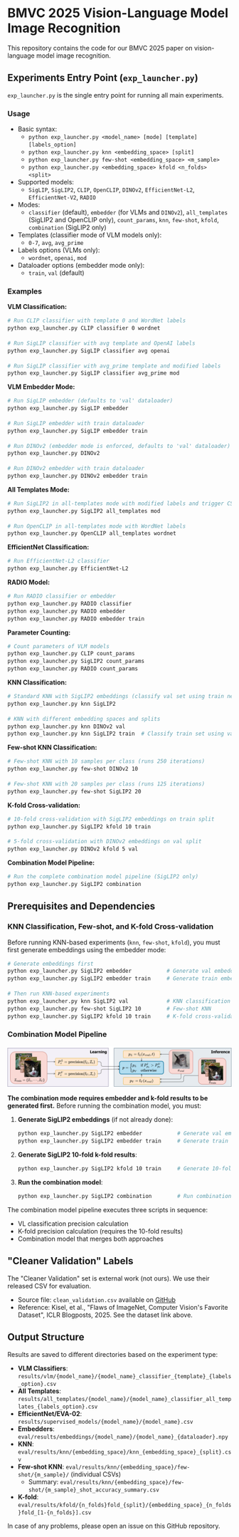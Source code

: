 # BMVC 2025 Vision-Language Model Image Recognition

This repository contains the code for our BMVC 2025 paper on vision-language model image recognition. 

## Experiments Entry Point (`exp_launcher.py`)

`exp_launcher.py` is the single entry point for running all main experiments.

### Usage

- Basic syntax:
  - `python exp_launcher.py <model_name> [mode] [template] [labels_option]`
  - `python exp_launcher.py knn <embedding_space> [split]`
  - `python exp_launcher.py few-shot <embedding_space> <m_sample>`
  - `python exp_launcher.py <embedding_space> kfold <n_folds> <split>`
- Supported models:
  - `SigLIP`, `SigLIP2`, `CLIP`, `OpenCLIP`, `DINOv2`, `EfficientNet-L2`, `EfficientNet-V2`, `RADIO`
- Modes:
  - `classifier` (default), `embedder` (for VLMs and `DINOv2`), `all_templates` (SigLIP2 and OpenCLIP only), `count_params`, `knn`, `few-shot`, `kfold`, `combination` (SigLIP2 only)
- Templates (classifier mode of VLM models only):
  - `0-7`, `avg`, `avg_prime`
- Labels options (VLMs only):
  - `wordnet`, `openai`, `mod`
- Dataloader options (embedder mode only):
  - `train`, `val` (default)

### Examples

**VLM Classification:**
```bash
# Run CLIP classifier with template 0 and WordNet labels
python exp_launcher.py CLIP classifier 0 wordnet

# Run SigLIP classifier with avg template and OpenAI labels
python exp_launcher.py SigLIP classifier avg openai

# Run SigLIP classifier with avg_prime template and modified labels
python exp_launcher.py SigLIP classifier avg_prime mod
```

**VLM Embedder Mode:**
```bash
# Run SigLIP embedder (defaults to 'val' dataloader)
python exp_launcher.py SigLIP embedder

# Run SigLIP embedder with train dataloader
python exp_launcher.py SigLIP embedder train

# Run DINOv2 (embedder mode is enforced, defaults to 'val' dataloader)
python exp_launcher.py DINOv2

# Run DINOv2 embedder with train dataloader
python exp_launcher.py DINOv2 embedder train
```

**All Templates Mode:**
```bash
# Run SigLIP2 in all-templates mode with modified labels and trigger CSV post-processing
python exp_launcher.py SigLIP2 all_templates mod

# Run OpenCLIP in all-templates mode with WordNet labels
python exp_launcher.py OpenCLIP all_templates wordnet
```

**EfficientNet Classification:**
```bash
# Run EfficientNet-L2 classifier
python exp_launcher.py EfficientNet-L2
```

**RADIO Model:**
```bash
# Run RADIO classifier or embedder
python exp_launcher.py RADIO classifier
python exp_launcher.py RADIO embedder
python exp_launcher.py RADIO embedder train
```

**Parameter Counting:**
```bash
# Count parameters of VLM models
python exp_launcher.py CLIP count_params
python exp_launcher.py SigLIP2 count_params
python exp_launcher.py RADIO count_params
```

**KNN Classification:**
```bash
# Standard KNN with SigLIP2 embeddings (classify val set using train neighbors)
python exp_launcher.py knn SigLIP2

# KNN with different embedding spaces and splits
python exp_launcher.py knn DINOv2 val
python exp_launcher.py knn SigLIP2 train  # Classify train set using val neighbors
```

**Few-shot KNN Classification:**
```bash
# Few-shot KNN with 10 samples per class (runs 250 iterations)
python exp_launcher.py few-shot DINOv2 10

# Few-shot KNN with 20 samples per class (runs 125 iterations)
python exp_launcher.py few-shot SigLIP2 20
```

**K-fold Cross-validation:**
```bash
# 10-fold cross-validation with SigLIP2 embeddings on train split
python exp_launcher.py SigLIP2 kfold 10 train

# 5-fold cross-validation with DINOv2 embeddings on val split
python exp_launcher.py DINOv2 kfold 5 val
```

**Combination Model Pipeline:**
```bash
# Run the complete combination model pipeline (SigLIP2 only)
python exp_launcher.py SigLIP2 combination
```

## Prerequisites and Dependencies

### KNN Classification, Few-shot, and K-fold Cross-validation

Before running KNN-based experiments (`knn`, `few-shot`, `kfold`), you must first generate embeddings using the embedder mode:

```bash
# Generate embeddings first
python exp_launcher.py SigLIP2 embedder           # Generate val embeddings
python exp_launcher.py SigLIP2 embedder train     # Generate train embeddings

# Then run KNN-based experiments
python exp_launcher.py knn SigLIP2 val            # KNN classification
python exp_launcher.py few-shot SigLIP2 10        # Few-shot KNN
python exp_launcher.py SigLIP2 kfold 10 train     # K-fold cross-validation
```

### Combination Model Pipeline

![Combination Pipeline](eval/expts/vlm/SigLIP2/combination.svg)

**The combination mode requires embedder and k-fold results to be generated first.** Before running the combination model, you must:

1. **Generate SigLIP2 embeddings** (if not already done):
   ```bash
   python exp_launcher.py SigLIP2 embedder           # Generate val embeddings
   python exp_launcher.py SigLIP2 embedder train     # Generate train embeddings
   ```

2. **Generate SigLIP2 10-fold k-fold results**:
   ```bash
   python exp_launcher.py SigLIP2 kfold 10 train     # Generate 10-fold results
   ```

3. **Run the combination model**:
   ```bash
   python exp_launcher.py SigLIP2 combination        # Run combination pipeline
   ```

The combination model pipeline executes three scripts in sequence:
- VL classification precision calculation
- K-fold precision calculation (requires the 10-fold results)
- Combination model that merges both approaches

## "Cleaner Validation" Labels

The "Cleaner Validation" set is external work (not ours). We use their released CSV for evaluation.

- Source file: `clean_validation.csv` available on [GitHub](https://github.com/klarajanouskova/ImageNet/blob/main/eval_corrections/verify_images/results/clean_validation.csv)
- Reference: Kisel, et al., "Flaws of ImageNet, Computer Vision's Favorite Dataset", ICLR Blogposts, 2025. See the dataset link above.

## Output Structure

Results are saved to different directories based on the experiment type:

- **VLM Classifiers**: `results/vlm/{model_name}/{model_name}_classifier_{template}_{labels_option}.csv`
- **All Templates**: `results/all_templates/{model_name}/{model_name}_classifier_all_templates_{labels_option}.csv`
- **EfficientNet/EVA-02**: `results/supervised_models/{model_name}/{model_name}.csv`
- **Embedders**: `eval/results/embeddings/{model_name}/{model_name}_{dataloader}.npy`
- **KNN**: `eval/results/knn/{embedding_space}/knn_{embedding_space}_{split}.csv`
- **Few-shot KNN**: `eval/results/knn/{embedding_space}/few-shot/{m_sample}/` (individual CSVs)
  - Summary: `eval/results/knn/{embedding_space}/few-shot/{m_sample}_shot_accuracy_summary.csv`
- **K-fold**: `eval/results/kfold/{n_folds}fold_{split}/{embedding_space}_{n_folds}fold_[1-{n_folds}].csv`

In case of any problems, please open an issue on this GitHub repository.